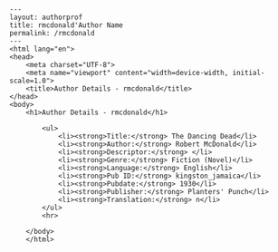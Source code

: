 
    ---
    layout: authorprof
    title: rmcdonald'Author Name 
    permalink: /rmcdonald
    ---
    <html lang="en">
    <head>
        <meta charset="UTF-8">
        <meta name="viewport" content="width=device-width, initial-scale=1.0">
        <title>Author Details - rmcdonald</title>
    </head>
    <body>
        <h1>Author Details - rmcdonald</h1>
        
            <ul>
                <li><strong>Title:</strong> The Dancing Dead</li>
                <li><strong>Author:</strong> Robert McDonald</li>
                <li><strong>Descriptor:</strong> </li>
                <li><strong>Genre:</strong> Fiction (Novel)</li>
                <li><strong>Language:</strong> English</li>
                <li><strong>Pub ID:</strong> kingston_jamaica</li>
                <li><strong>Pubdate:</strong> 1930</li>
                <li><strong>Publisher:</strong> Planters' Punch</li>
                <li><strong>Translation:</strong> n</li>
            </ul>
            <hr>
            
        </body>
        </html>
        